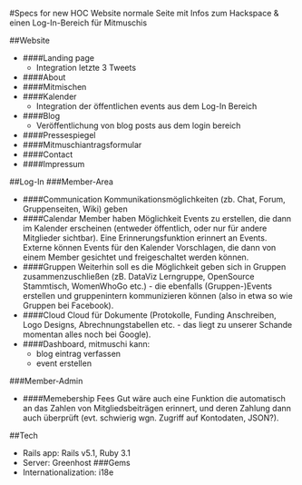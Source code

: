 

#Specs for new HOC Website
normale Seite mit Infos zum Hackspace &
einen Log-In-Bereich für Mitmuschis

##Website
- ####Landing page
  - Integration letzte 3 Tweets
- ####About
- ####Mitmischen
- ####Kalender
  - Integration der öffentlichen events aus dem Log-In Bereich
- ####Blog
  - Veröffentlichung von blog posts aus dem login bereich
- ####Pressespiegel
- ####Mitmuschiantragsformular
- ####Contact
- ####Impressum

##Log-In
###Member-Area
- ####Communication
  Kommunikationsmöglichkeiten (zb. Chat, Forum, Gruppenseiten, Wiki) geben
- ####Calendar
  Member haben Möglichkeit Events zu erstellen, die dann im Kalender erscheinen
(entweder öffentlich, oder nur für andere Mitglieder sichtbar). Eine
Erinnerungsfunktion erinnert an Events. Externe können Events für den
Kalender Vorschlagen, die dann von einem Member gesichtet und
freigeschaltet werden können.
- ####Gruppen
  Weiterhin soll es die Möglichkeit geben
sich in Gruppen zusammenzuschließen (zB. DataViz Lerngruppe, OpenSource
Stammtisch, WomenWhoGo etc.) - die ebenfalls (Gruppen-)Events erstellen
und gruppenintern kommunizieren können (also in etwa so wie Gruppen bei
Facebook).
- ####Cloud
  Cloud für Dokumente (Protokolle, Funding Anschreiben, Logo Designs,
Abrechnungstabellen etc. - das liegt zu unserer Schande momentan alles
noch bei Google).
- ####Dashboard, mitmuschi kann:
  - blog eintrag verfassen
  - event erstellen


###Member-Admin
- ####Memebership Fees
  Gut wäre auch eine Funktion die automatisch an das Zahlen von
Mitgliedsbeiträgen erinnert, und deren Zahlung dann auch überprüft (evt.
schwierig wgn. Zugriff auf Kontodaten, JSON?).

##Tech
- Rails app: Rails v5.1, Ruby 3.1
- Server: Greenhost
###Gems
- Internationalization: i18e
